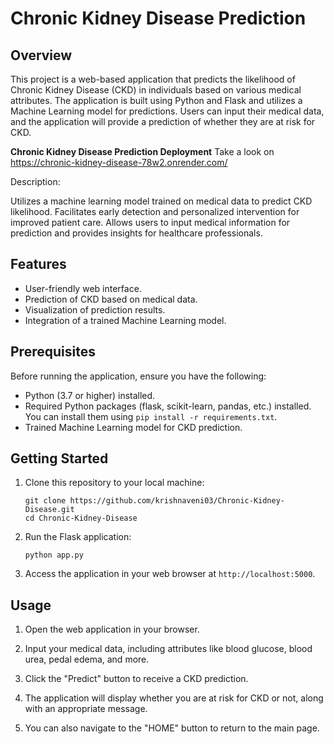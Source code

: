 

# Chronic Kidney Disease Prediction

## Overview

This project is a web-based application that predicts the likelihood of Chronic Kidney Disease (CKD) in individuals based on various medical attributes. The application is built using Python and Flask and utilizes a Machine Learning model for predictions. Users can input their medical data, and the application will provide a prediction of whether they are at risk for CKD.


**Chronic Kidney Disease Prediction Deployment**
Take a look on https://chronic-kidney-disease-78w2.onrender.com/

Description:

Utilizes a machine learning model trained on medical data to predict CKD likelihood.
Facilitates early detection and personalized intervention for improved patient care.
Allows users to input medical information for prediction and provides insights for healthcare professionals.
## Features

- User-friendly web interface.
- Prediction of CKD based on medical data.
- Visualization of prediction results.
- Integration of a trained Machine Learning model.

## Prerequisites

Before running the application, ensure you have the following:

- Python (3.7 or higher) installed.
- Required Python packages (flask, scikit-learn, pandas, etc.) installed. You can install them using `pip install -r requirements.txt`.
- Trained Machine Learning model for CKD prediction.

## Getting Started

1. Clone this repository to your local machine:

   ```shell
   git clone https://github.com/krishnaveni03/Chronic-Kidney-Disease.git
   cd Chronic-Kidney-Disease
   ```

2. Run the Flask application:

   ```shell
   python app.py
   ```

3. Access the application in your web browser at `http://localhost:5000`.

## Usage

1. Open the web application in your browser.

2. Input your medical data, including attributes like blood glucose, blood urea, pedal edema, and more.

3. Click the "Predict" button to receive a CKD prediction.

4. The application will display whether you are at risk for CKD or not, along with an appropriate message.

5. You can also navigate to the "HOME" button to return to the main page.




